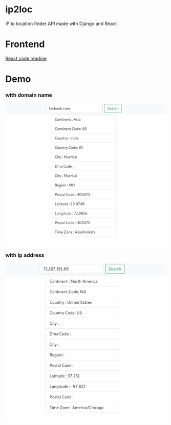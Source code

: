 # ip2loc
IP to location finder API made with Django and React

# Frontend
[React code readme](https://github.com/monish-achari/ip2loc/blob/main/ip-location/README.md)

# Demo

### with domain name

![Domain Name](https://raw.githubusercontent.com/monish-achari/ip2loc/main/static/domain_demo.png "Searhing with Domain name")

### with ip address


![IP](https://raw.githubusercontent.com/monish-achari/ip2loc/main/static/ip_demo.png "Searhing with IP Address")